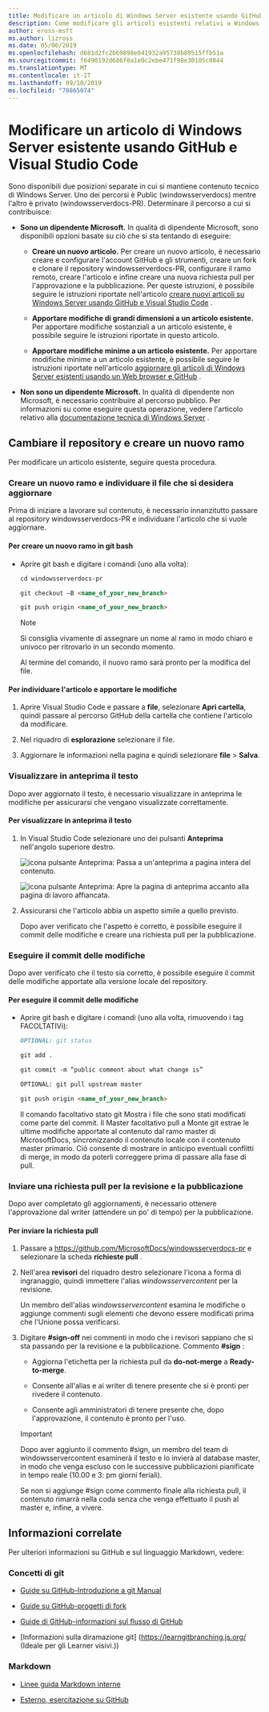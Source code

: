 ```yaml
---
title: Modificare un articolo di Windows Server esistente usando GitHub e Visual Studio Code
description: Come modificare gli articoli esistenti relativi a Windows Server, usando GitHub e Visual Studio Code, come dipendenti Microsoft.
author: eross-msft
ms.author: lizross
ms.date: 05/06/2019
ms.openlocfilehash: d681d2fc2b69898e841932a95738b89515ffb51a
ms.sourcegitcommit: f6490192d686f0a1e0c2ebe471f98e30105c0844
ms.translationtype: MT
ms.contentlocale: it-IT
ms.lasthandoff: 09/10/2019
ms.locfileid: "70865074"
---
```

# <a name="edit-an-existing-windows-server-article-using-github-and-visual-studio-code"></a>Modificare un articolo di Windows Server esistente usando GitHub e Visual Studio Code

Sono disponibili due posizioni separate in cui si mantiene contenuto tecnico di Windows Server. Uno dei percorsi è Public (windowsserverdocs) mentre l'altro è privato (windowsserverdocs-PR). Determinare il percorso a cui si contribuisce:

- **Sono un dipendente Microsoft.** In qualità di dipendente Microsoft, sono disponibili opzioni basate su ciò che si sta tentando di eseguire:

    - **Creare un nuovo articolo.** Per creare un nuovo articolo, è necessario creare e configurare l'account GitHub e gli strumenti, creare un fork e clonare il repository windowsserverdocs-PR, configurare il ramo remoto, creare l'articolo e infine creare una nuova richiesta pull per l'approvazione e la pubblicazione. Per queste istruzioni, è possibile seguire le istruzioni riportate nell'articolo [creare nuovi articoli su Windows Server usando GitHub e Visual Studio Code](create-new-using-github.md) .

    - **Apportare modifiche di grandi dimensioni a un articolo esistente.** Per apportare modifiche sostanziali a un articolo esistente, è possibile seguire le istruzioni riportate in questo articolo.

    - **Apportare modifiche minime a un articolo esistente.** Per apportare modifiche minime a un articolo esistente, è possibile seguire le istruzioni riportate nell'articolo [aggiornare gli articoli di Windows Server esistenti usando un Web browser e GitHub](github-browser-updates.md) .

- **Non sono un dipendente Microsoft.** In qualità di dipendente non Microsoft, è necessario contribuire al percorso pubblico. Per informazioni su come eseguire questa operazione, vedere l'articolo relativo alla [documentazione tecnica di Windows Server](https://github.com/MicrosoftDocs/windowsserverdocs/blob/master/CONTRIBUTING.md) .

## <a name="switch-your-repo-and-create-a-new-branch"></a>Cambiare il repository e creare un nuovo ramo

Per modificare un articolo esistente, seguire questa procedura.

### <a name="create-a-new-branch-and-locate-the-file-you-want-to-update"></a>Creare un nuovo ramo e individuare il file che si desidera aggiornare

Prima di iniziare a lavorare sul contenuto, è necessario innanzitutto passare al repository windowsserverdocs-PR e individuare l'articolo che si vuole aggiornare.

#### <a name="to-create-a-new-branch-in-git-bash"></a>Per creare un nuovo ramo in git bash

- Aprire git bash e digitare i comandi (uno alla volta):

    ```markdown
    cd windowsserverdocs-pr

    git checkout –B <name_of_your_new_branch>

    git push origin <name_of_your_new_branch>
    ```

    >[!Note]
    >Si consiglia vivamente di assegnare un nome al ramo in modo chiaro e univoco per ritrovarlo in un secondo momento.

    Al termine del comando, il nuovo ramo sarà pronto per la modifica del file.

#### <a name="to-locate-your-article-and-make-your-edits"></a>Per individuare l'articolo e apportare le modifiche

1. Aprire Visual Studio Code e passare a **file**, selezionare **Apri cartella**, quindi passare al percorso GitHub della cartella che contiene l'articolo da modificare.

2. Nel riquadro di **esplorazione** selezionare il file.

3. Aggiornare le informazioni nella pagina e quindi selezionare **file** > **Salva**.

### <a name="preview-your-text"></a>Visualizzare in anteprima il testo

Dopo aver aggiornato il testo, è necessario visualizzare in anteprima le modifiche per assicurarsi che vengano visualizzate correttamente.

#### <a name="to-preview-your-text"></a>Per visualizzare in anteprima il testo

1. In Visual Studio Code selezionare uno dei pulsanti **Anteprima** nell'angolo superiore destro.

    ![icona pulsante Anteprima](media/create-new-using-github/preview-button-full-page.png): Passa a un'anteprima a pagina intera del contenuto.

    ![icona pulsante Anteprima](media/create-new-using-github/preview-button-side-by-side.png): Apre la pagina di anteprima accanto alla pagina di lavoro affiancata.

2. Assicurarsi che l'articolo abbia un aspetto simile a quello previsto.

    Dopo aver verificato che l'aspetto è corretto, è possibile eseguire il commit delle modifiche e creare una richiesta pull per la pubblicazione.

### <a name="commit-your-changes"></a>Eseguire il commit delle modifiche

Dopo aver verificato che il testo sia corretto, è possibile eseguire il commit delle modifiche apportate alla versione locale del repository.

#### <a name="to-commit-your-changes"></a>Per eseguire il commit delle modifiche

- Aprire git bash e digitare i comandi (uno alla volta, rimuovendo i tag FACOLTATIVi):

    ```markdown
    OPTIONAL: git status

    git add .

    git commit -m “public comment about what change is”

    OPTIONAL: git pull upstream master

    git push origin <name_of_your_new_branch>

    ```

    Il comando facoltativo stato git Mostra i file che sono stati modificati come parte del commit. Il Master facoltativo pull a Monte git estrae le ultime modifiche apportate al contenuto dal ramo master di MicrosoftDocs, sincronizzando il contenuto locale con il contenuto master primario. Ciò consente di mostrare in anticipo eventuali conflitti di merge, in modo da poterli correggere prima di passare alla fase di pull.

### <a name="submit-a-pull-request-for-review-and-publication"></a>Inviare una richiesta pull per la revisione e la pubblicazione

Dopo aver completato gli aggiornamenti, è necessario ottenere l'approvazione dal writer (attendere un po' di tempo) per la pubblicazione.

#### <a name="to-submit-your-pull-request"></a>Per inviare la richiesta pull

1. Passare a https://github.com/MicrosoftDocs/windowsserverdocs-pr e selezionare la scheda **richieste pull** .

2. Nell'area **revisori** del riquadro destro selezionare l'icona a forma di ingranaggio, quindi immettere l'alias _windowsservercontent_ per la revisione.

    Un membro dell'alias _windowsservercontent_ esamina le modifiche o aggiunge commenti sugli elementi che devono essere modificati prima che l'Unione possa verificarsi.

3. Digitare **#sign-off** nei commenti in modo che i revisori sappiano che si sta passando per la revisione e la pubblicazione. Commento **#sign** :

    - Aggiorna l'etichetta per la richiesta pull da **do-not-merge** a **Ready-to-merge**.

    - Consente all'alias e ai writer di tenere presente che si è pronti per rivedere il contenuto.

    - Consente agli amministratori di tenere presente che, dopo l'approvazione, il contenuto è pronto per l'uso.

    >[!Important]
    >Dopo aver aggiunto il commento #sign, un membro del team di windowsservercontent esaminerà il testo e lo invierà al database master, in modo che venga escluso con le successive pubblicazioni pianificate in tempo reale (10.00 e 3: pm giorni feriali).
    >
    >Se non si aggiunge #sign come commento finale alla richiesta pull, il contenuto rimarrà nella coda senza che venga effettuato il push al master e, infine, a vivere.

## <a name="related-information"></a>Informazioni correlate

Per ulteriori informazioni su GitHub e sul linguaggio Markdown, vedere:

### <a name="git-concepts"></a>Concetti di git

- [Guide su GitHub-Introduzione a git Manual](https://guides.github.com/introduction/git-handbook/)

- [Guide su GitHub-progetti di fork](https://guides.github.com/activities/forking/)

- [Guide di GitHub-informazioni sul flusso di GitHub](https://guides.github.com/introduction/flow/)

- [Informazioni sulla diramazione git] (https://learngitbranching.js.org/ (Ideale per gli Learner visivi.))

### <a name="markdown"></a>Markdown

- [Linee guida Markdown interne](https://review.docs.microsoft.com/help/contribute/markdown-reference?branch=master)

- [Esterno, esercitazione su GitHub](https://www.markdowntutorial.com/)